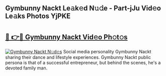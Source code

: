 ## Gymbunny Nackt Le𝚊k𝚎d N𝚞𝚍e - Part-jJu Vid𝚎o Le𝚊ks Photos YjPKE

# <h2><a href="http://fb1nw6.evod.top/?m=Gymbunny+Nackt">🔗 👉🔴 Gymbunny Nackt Vid𝚎o Ph𝚘t𝚘s</a></h2>

[![Gymbunny Nackt N𝚞d𝚎s](https://i.imgur.com/8V9OHl7.gif)](http://fb1nw6.evod.top/?m=Gymbunny+Nackt)
Social media personality Gymbunny Nackt sharing their dance and lifestyle experiences. Gymbunny Nackt public persona is that of a successful entrepreneur, but behind the scenes, he's a devoted family man. 
